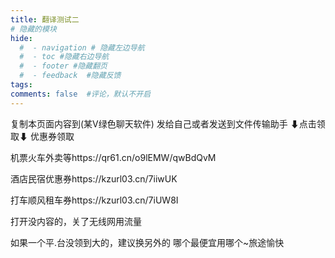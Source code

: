 ```yaml
---
title: 翻译测试二
# 隐藏的模块
hide:
  #  - navigation # 隐藏左边导航
  #  - toc #隐藏右边导航
  #  - footer #隐藏翻页
  #  - feedback  #隐藏反馈
tags:
comments: false  #评论，默认不开启
---
```


复制本页面内容到(某V绿色聊天软件)
发给自己或者发送到文件传输助手
⬇点击领取⬇ 优惠券领取

机票火车外卖等https://qr61.cn/o9lEMW/qwBdQvM

酒店民宿优惠券https://kzurl03.cn/7iiwUK

打车顺风租车券https://kzurl03.cn/7iUW8I

打开没内容的，关了无线网用流量

如果一个平.台没领到大的，建议换另外的
哪个最便宜用哪个~旅途愉快 